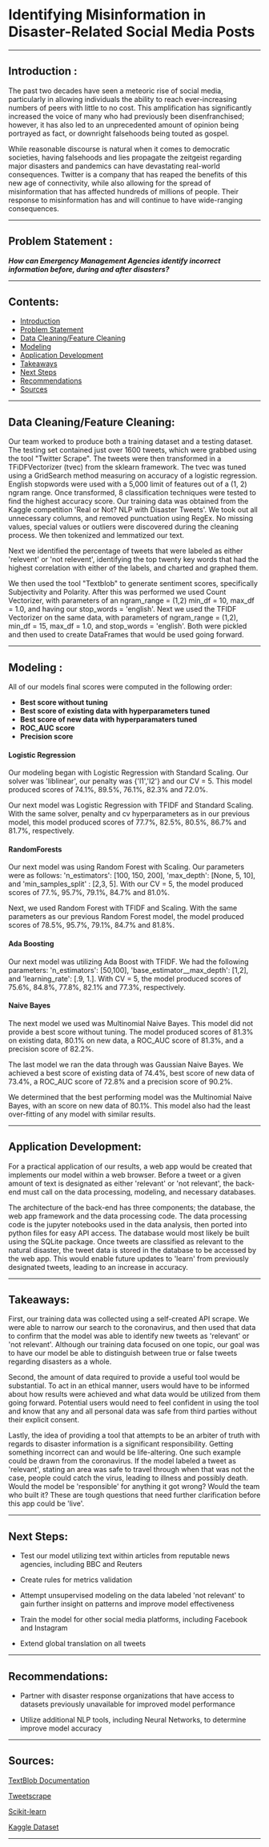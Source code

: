 # **Identifying Misinformation in Disaster-Related Social Media Posts**

___

## Introduction :  



The past two decades have seen a meteoric rise of social media, particularly in allowing individuals the ability to reach ever-increasing numbers of peers with little to no cost. This amplification has significantly increased the voice of many who had previously been disenfranchised; however, it has also led to an unprecedented amount of opinion being portrayed as fact, or downright falsehoods being touted as gospel.  

While reasonable discourse is natural when it comes to democratic societies, having falsehoods and lies propagate the zeitgeist regarding major disasters and pandemics can have devastating real-world consequences.  Twitter is a company that has reaped the benefits of this new age of connectivity, while also allowing for the spread of misinformation that has affected hundreds of millions of people. Their response to misinformation has and will continue to have wide-ranging consequences. 

___

## Problem Statement :

***How can Emergency Management Agencies identify incorrect information before, during and after disasters?***

___

## Contents:
- [Introduction](#Introduction)
- [Problem Statement](#Problem-Statement)
- [Data Cleaning/Feature Cleaning](#Data-CleaningFeature-Cleaning)
- [Modeling](#Modeling)
- [Application Development](#Application-Development)
- [Takeaways](#Takeaways)
- [Next Steps](#Next-Steps)
- [Recommendations](#Recommendations)
- [Sources](#Sources)

___

## Data Cleaning/Feature Cleaning:



Our team worked to produce both a training dataset and a testing dataset. The testing set contained just over 1600 tweets, which were grabbed using the tool "Twitter Scrape". The tweets were then transformed in a TFiDFVectorizer (tvec) from the sklearn framework. The tvec was tuned using a GridSearch method measuring on accuracy of a logistic regression. English stopwords were used with a 5,000 limit of features out of a (1, 2) ngram range. Once transformed, 8 classification techniques were tested to find the highest accuracy score. Our training data was obtained from the Kaggle competition 'Real or Not? NLP with Disaster Tweets'. We took out all unnecessary columns, and removed punctuation using RegEx. No missing values, special values or outliers were discovered during the cleaning process. We then tokenized and lemmatized our text. 

Next we identified the percentage of tweets that were labeled as either 'relevent' or 'not relevent', identifying the top twenty key words that had the highest correlation with either of the labels, and charted and graphed them.

We then used the tool "Textblob" to generate sentiment scores, specifically Subjectivity and Polarity. After this was performed we used Count Vectorizer, with parameters of an ngram_range = (1,2) min_df = 10, max_df = 1.0, and having our stop_words = 'english'.
Next we used the TFIDF Vectorizer on the same data, with parameters of ngram_range = (1,2), min_df = 15, max_df = 1.0, and stop_words = 'english'. Both were pickled and then used to create DataFrames that would be used going forward.  

___

## Modeling :  

All of our models final scores were computed in the following order: 
- **Best score without tuning**
- **Best score of existing data with hyperparameters tuned**
- **Best score of new data with hyperparamaters tuned**
- **ROC_AUC score**
- **Precision score**  


#### **Logistic Regression**
Our modeling began with Logistic Regression with Standard Scaling. Our solver was 'liblinear', our penalty was {'l1','l2'} and our CV = 5. This model produced scores of 74.1%, 89.5%, 76.1%, 82.3% and 72.0%.   

Our next model was Logistic Regression with TFIDF and Standard Scaling. With the same solver, penalty and cv hyperparameters as in our previous model, this model produced scores of 77.7%, 82.5%, 80.5%, 86.7% and 81.7%, respectively. 

#### **RandomForests**
Our next model was using Random Forest with Scaling. Our parameters were as follows: 'n_estimators': [100, 150, 200], 'max_depth': [None, 5, 10], and 'min_samples_split' : [2,3, 5]. With our CV = 5, the model produced scores of 77.%, 95.7%, 79.1%, 84.7% and 81.0%. 

Next, we used Random Forest with TFIDF and Scaling. With the same parameters as our previous Random Forest model, the model produced scores of 78.5%, 95.7%, 79.1%, 84.7% and 81.8%. 

#### **Ada Boosting**
Our next model was utilizing Ada Boost with TFIDF. We had the following parameters: 'n_estimators': [50,100], 'base_estimator__max_depth': [1,2], and 'learning_rate': [.9, 1.]. With CV = 5, the model produced scores of 75.6%, 84.8%, 77.8%, 82.1% and 77.3%, respectively.

#### **Naive Bayes**
The next model we used was Multinomial Naive Bayes. This model did not provide a best score without tuning. The model produced scores of 81.3% on existing data, 80.1% on new data, a ROC_AUC score of 81.3%, and a precision score of 82.2%.

The last model we ran the data through was Gaussian Naive Bayes. We achieved a best score of existing data of 74.4%, best score of new data of 73.4%, a ROC_AUC score of 72.8% and a precision score of 90.2%. 


We determined that the best performing model was the Multinomial Naive Bayes, with an score on new data of 80.1%. This model also had the least over-fitting of any model with similar results.
___


## Application Development:

For a practical application of our results, a web app would be created that implements our model within a web browser. Before a tweet or a given amount of text is designated as either 'relevant' or 'not relevant', the back-end  must call on the data processing, modeling, and necessary databases.  

The architecture of the back-end has three components; the database, the web app framework and the data processing code. The data processing code is the jupyter notebooks used in the data analysis, then ported into python files for easy API access. The database would most likely be built using the SQLite package. Once tweets are classified as relevant to the natural disaster, the tweet data is stored in the database to be accessed by the web app. This would enable future updates to 'learn' from previously designated tweets, leading to an increase in accuracy.

___

## Takeaways: 

First, our training data was collected using a self-created API scrape. We were able to narrow our search to the coronavirus, and then used that data to confirm that the model was able to identify new tweets as 'relevant' or 'not relevant'. Although our training data focused on one topic, our goal was to have our model be able to distinguish between true or false tweets regarding disasters as a whole. 

Second, the amount of data required to provide a useful tool would be substantial. To act in an ethical manner, users would have to be informed about how results were achieved and what data would be utilized from them going forward. Potential users would need to feel confident in using the tool and know that any and all personal data was safe from third parties without their explicit consent.

Lastly, the idea of providing a tool that attempts to be an arbiter of truth with regards to disaster information is a significant responsibility. Getting something incorrect can and would be life-altering. One such example could be drawn from the coronavirus. If the model labeled a tweet as 'relevant', stating an area was safe to travel through when that was not the case, people could catch the virus, leading to illness and possibly death. Would the model be 'responsible' for anything it got wrong? Would the team who built it? These are tough questions that need further clarification before this app could be 'live'.
___

## Next Steps: 

- Test our model utilizing text within articles from reputable news agencies, including BBC and Reuters

- Create rules for metrics validation 

- Attempt unsupervised modeling on the data labeled 'not relevant' to gain further insight on patterns and improve model effectiveness

- Train the model for other social media platforms, including Facebook and Instagram

- Extend global translation on all tweets
___

## Recommendations:

- Partner with disaster response organizations that have access to datasets previously unavailable for improved model performance

- Utilize additional NLP tools, including Neural Networks, to determine improve model accuracy
___

## Sources:


[TextBlob Documentation](https://textblob.readthedocs.io/en/dev/ "TextBlob Documentation")

[Tweetscrape](https://pypi.org/project/tweetscrape/ "Twitter Scraper")

[Scikit-learn](https://scikit-learn.org/stable/tutorial/index.html "Scikitlearn")

[Kaggle Dataset](https://www.kaggle.com/c/nlp-getting-started/data "Kaggle Dataset")

___
